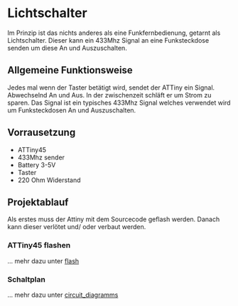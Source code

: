 # Lichtschalter

Im Prinzip ist das nichts anderes als eine Funkfernbedienung, getarnt als Lichtschalter.
Dieser kann ein 433Mhz Signal an eine Funksteckdose senden um diese An und Auszuschalten.

## Allgemeine Funktionsweise

Jedes mal wenn der Taster betätigt wird, sendet der ATTiny ein Signal. 
Abwechselnd An und Aus. In der zwischenzeit schläft er um Strom zu sparen. 
Das Signal ist ein typisches 433Mhz Signal welches verwendet wird um Funksteckdosen 
An und Auszuschalten.

## Vorrausetzung

* ATTiny45
* 433Mhz sender
* Battery 3-5V
* Taster
* 220 Ohm Widerstand

## Projektablauf

Als erstes muss der Attiny mit dem Sourcecode geflash werden. Danach kann dieser verlötet und/ oder verbaut werden.

### ATTiny45 flashen

... mehr dazu unter [flash](https://github.com/bens-beacon/light-switch/tree/master/flash)

### Schaltplan

... mehr dazu unter [circuit_diagramms](https://github.com/bens-beacon/light-switch/tree/master/circuit_diagramms)
